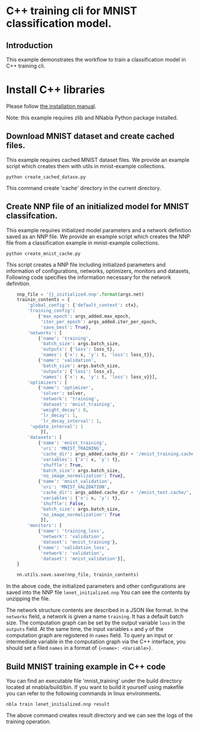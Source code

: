 # C++ training cli for MNIST classification model.

## Introduction

This example demonstrates the workflow to train a classification model in C++ training cli.

# Install C++ libraries

Please follow [the installation manual](https://github.com/sony/nnabla/blob/master/doc/build/build_cpp_utils.md).

Note: this example requires zlib and NNabla Python package installed.

## Download MNIST dataset and create cached files.
This example requires cached MNIST dataset files.
We provide an example script which creates them with utils in mnist-example collections.
```shell
python create_cached_datase.py
```
This command create 'cache' directory in the current directory.

## Create NNP file of an initialized model for MNIST classifcation.
This example requires initialized model parameters and a network definition saved as an NNP file.
We provide an example script which creates the NNP file from a classification example in mnist-example collections.

```shell
python create_mnist_cache.py
```

This script creates a NNP file including initialized parameters and information of configurations, networks, optimizers, monitors and datasets,
Following code specifies the information necessary for the network definition.

```python
    nnp_file = '{}_initialized.nnp'.format(args.net)
    trainin_contents = {
        'global_config': {'default_context': ctx},
        'training_config':
            {'max_epoch': args_added.max_epoch,
             'iter_per_epoch': args_added.iter_per_epoch,
             'save_best': True},
        'networks': [
            {'name': 'training',
             'batch_size': args.batch_size,
             'outputs': {'loss': loss_t},
             'names': {'x': x, 'y': t, 'loss': loss_t}},
            {'name': 'validation',
             'batch_size': args.batch_size,
             'outputs': {'loss': loss_v},
             'names': {'x': x, 'y': t, 'loss': loss_v}}],
        'optimizers': [
            {'name': 'optimizer',
             'solver': solver,
             'network': 'training',
             'dataset': 'mnist_training',
             'weight_decay': 0,
             'lr_decay': 1,
             'lr_decay_interval': 1,
	     'update_interval': 1
             }],
        'datasets': [
            {'name': 'mnist_training',
             'uri': 'MNIST_TRAINING',
             'cache_dir': args_added.cache_dir + '/mnist_training.cache/',
             'variables': {'x': x, 'y': t},
             'shuffle': True,
             'batch_size': args.batch_size,
             'no_image_normalization': True},
            {'name': 'mnist_validation',
             'uri': 'MNIST_VALIDATION',
             'cache_dir': args_added.cache_dir + '/mnist_test.cache/',
             'variables': {'x': x, 'y': t},
             'shuffle': False,
             'batch_size': args.batch_size,
             'no_image_normalization': True
             }],
        'monitors': [
            {'name': 'training_loss',
             'network': 'validation',
             'dataset': 'mnist_training'},
            {'name': 'validation_loss',
             'network': 'validation',
             'dataset': 'mnist_validation'}],
    }

    nn.utils.save.save(nnp_file, trainin_contents)

```

In the above code, the initialized parameters and other configurations are saved into the NNP file `lenet_initialized.nnp`
You can see the contents by unzipping the file.

The network structure contents are described in a JSON like format.
In the `networks` field, a network is given a name `training`. It has a default batch size.
The computation graph can be set by the output variable `loss` in the `outputs` field.
At the same time, the input variables `x` and `y` of the computation graph are registered in `names` field.
To query an input or intermediate variable in the computation graph via the C++ interface, you should set a filed `names` in a format of `{<name>: <Variable>}`.

## Build MNIST training example in C++ code
You can find an executable file 'mnist_training' under the build directory located at nnabla/build/bin.
If you want to build it yourself using makefile you can refer to the following commands in linux environments.

```shell
nbla train lenet_initialized.nnp result
```

The above command creates result directory and we can see the logs of the training operation.
